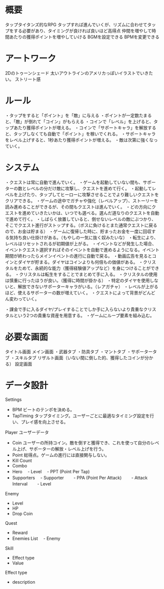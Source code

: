 # 概要
タップタイタンズ的なRPG
タップすれば進んでいくが、リズムに合わせてタップをする必要があり、タイミングが良ければ良いほど高得点
仲間を増やして時間あたりの獲得ポイントを増やしていける
BGMを設定できる
BPMを変更できる

# アートワーク
2Dのトゥーンシェード
太いアウトラインのアメリカっぽいイラストでいきたい。
ストリート感

# ルール
・タップをすると「ポイント」を「敵」に与える
・ポイントが一定数たまると、「敵」が倒れて「コイン」がもらえる
・コインで「レベル」を上げると、タップあたり獲得ポイントが増える。
・コインで「サポートキャラ」を解放すると、タップしなくても自動で「ポイント」を稼いでくれる。
・サポートキャラをレベル上げすると、1秒あたり獲得ポイントが増える。
・敵は次第に強くなっていく。

# システム
・クエストは常に自動で進んでいく。
・ゲームを起動していない間も、サポーターの数とレベルの分だけ敵に攻撃し、クエストを進めて行く。
・起動してレベルを上げたり、タップしてヒーローに攻撃させることでより難しいクエストをクリアできる。
・ゲームの途中でガチャや強化（レベルアップ）、ストーリーを読み進めることができるが、その間もクエストは進んでいく。
・どの方向にクエストを進めていきたいかは、いつでも選べる。選んだ道なりのクエストを自動で進めて行く。
・しばらく放置していると、倒せないレベルの敵にぶつかり、そこでクエスト進行がストップする。（ボスに負けるとまた通常クエストに戻るので、お金は貯まる）
・ゲームに復帰した時に、貯まったお金を一度に回収する気持ち良い仕掛けがある。（もやしの一気に抜く奴みたいな）
・転生により、レベルはリセットされるが初期値が上がる。
・イベントなどが発生した場合、イベントクエスト選択すればそのイベントを自動で進めるようになる。イベント期間が終わったらメインイベントの進行に自動で戻る。
・動画広告を見るとコインとダイヤが貯まる。ダイヤはコインよりも何倍もの価値がある。
・クリスタルをためて、永続的な能力（獲得経験値アップなど）を身につけることができる。
・クリスタルは転生をすることでまとめて手に入る。
・クリスタルの使用は慎重に行ったほうが良い。（獲得に時間が掛かる）
・特定のダイヤを使用しないと、解放できないサポーターキャラがいる。（レアガチャ）
・レベルが上がるほど、使えるサポーターの数が増えていく。
・クエストによって背景がどんどん変わっていく。

・課金で手に入るダイヤ/プレイすることでしか手に入らないより貴重なクリスタルという2つの貴重な資産を用意する。
・ゲームにループ要素を組み込む。


# 必要な画面
タイトル画面
メイン画面
・武器タブ
・防具タブ
・マントタブ
・サポータータブ
・スキルタブ
リザルト画面（いない間に倒した的、獲得したコインが分かる）
設定画面


# データ設計
Settings
- BPM	ビートのテンポを決める。
- TapTiming	タップタイミング。ユーザーごとに最適なタイミング設定を行い、プレイ感を向上させる。

Player	ユーザーデータ
- Coin	ユーザーの所持コイン。敵を倒すと獲得でき、これを使って自分のレベル上げ、サポーターの解放・レベル上げを行う。
- Point	総得点。ゲームの進行には直接関与しない。
- Kill Count
- Combo
- Hero
　- Level
　- PPT (Point Per Tap)
- Supporters
　- Supporter
　　- PPA (Point Per Attack)
　　- Attack Interval
　　- Level

Enemy
- Level
- HP
- Drop Coin

Quest
- Reward
- Enemies List
　- Enemy

Skill
- Effect type
- Value

Effect type
- description
